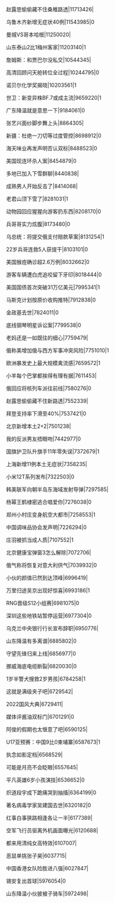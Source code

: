 赵露思偷偷藏不住桑稚路透|11713426|

乌鲁木齐新增无症状40例|11543985|0

曼城VS哥本哈根|11250020|

山东泰山2比1梅州客家|11203140|1

詹姆斯：和贾巴尔没私交|10544345|

高清回顾问天舱转位全过程|10244795|0

诺贝尔化学奖揭晓|10203561|1

世卫：新变异株BF.7或成主流|9659220|1

广东降温就是意思一下|9184061|0

张艺兴面纱脚步舞上头|8864305|

新疆：杜绝一刀切等过度管控|8698912|0

海天味业再发声明否认双标|8488523|0

美国现连环杀人案|8454879|0

多地已加入下雪群聊|8440838|

成熟男人开始反击了|8414068|

老君山顶下雪了|8281031|1

动物园回应猩猩向游客扔东西|8208170|0

兵哥哥实力炫腹|8173480|0

乌总统：将提交俄支付赔款草案|8131254|1

22岁兵哥连救5人获提干|8103101|0

美国猴痘确诊超2.6万例|8032662|0

游客车辆遭白虎追咬留下牙印|8018444|0

美国国债首次突破31万亿美元|7995341|1

马斯克计划按原价收购推特|7912838|0

金政基去世|7824011|0

底线钢琴明星诉讼案|7799538|0

老妈还是一如既往的细心|7759479|

俄称美增加俄与西方军事冲突风险|7751010|1

欧洲暴发史上最大规模禽流感|7659572|1

小羊每个巴掌都挨得有理有据|7611453|

俄回应将核列车派往前线|7580276|0

赵露思偷偷藏不住新路透|7552339|

拜登支持率下滑至40%|7537421|0

北京新增本土2+2|7501238|

我的反派男友捂眼吻|7442977|0

国旗护卫队升旗手11年零失误|7372679|1

上海新增11例本土无症状|7358235|

小米12T系列发布|7322503|0

韩美联军向朝半岛东海域发射导弹|7297585|

杨幂王鹤棣密逃合唱爱你|7276038|0

郑州小村庄变身航空大都市|7258553|1

中国调味品协会发声明|7226294|0

庄羽被抓当成人质|7107552|1

北京健康宝弹窗3怎么解除|7072706|

俄气称将恢复对意大利供气|7039932|0

小伙的颜值已然到达顶峰|6996419|

万里归途吴京出现好惊喜|6993186|1

RNG晋级S12小组赛|6981075|0

深圳这些地铁站暂停运营|6977304|0

乌克兰中央银行行长宣布辞职|6950776|

山东降温有多离谱|6885802|0

守望先锋归来上线|6856977|0

挪威海底电缆断裂|6820030|0

1岁半警犬搜救2岁男孩|6784258|1

这就是满级夹子吧|6729542|

2022国风大典|6729411|

媒体评酱油双标门|6701291|0

阿俊的假期也太惬意了吧|6590125|

U17亚预赛：中国9比0柬埔寨|6587673|1

执念如影定档|6568529|

可能是月亮不会眨眼|6557645|

平凡英雄6岁小孩演技|6536652|0

炽道段宇成下跪痛哭到抽搐|6364199|0

著名病毒学家吴建国去世|6320182|0

红事白事狭路相逢各让一半|6177389|

空军飞行员驱离外机画面曝光|6120688|

都来用清纯女高特效|6107007|

恶鼠单挑张子昊|6037715|

中国香港女队险胜进八强|6027847|

锡安复出首球|5976054|0

山东降温小伙披被子骑车|5972498|

